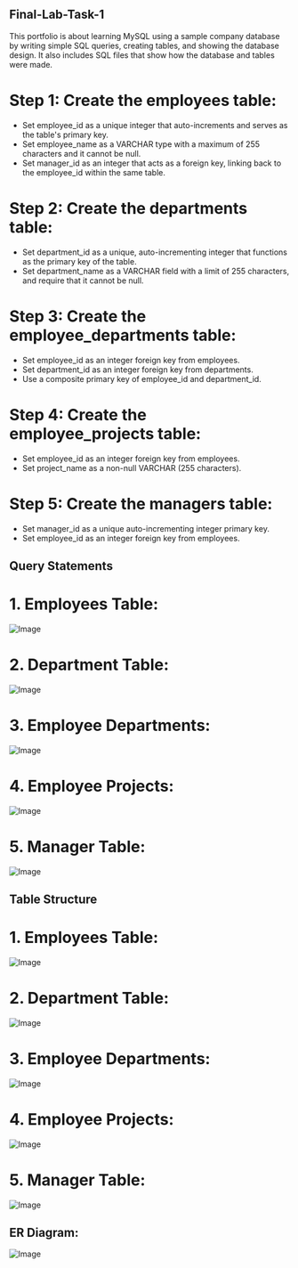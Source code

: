 ## Final-Lab-Task-1 
This portfolio is about learning MySQL using a sample company database by writing simple SQL queries, creating tables, and showing the database design. It also includes SQL files that show how the database and tables were made.

# Step 1: Create the employees table:

* Set employee_id as a unique integer that auto-increments and serves as the table's primary key.  
* Set employee_name as a VARCHAR type with a maximum of 255 characters and it cannot be null.  
* Set manager_id as an integer that acts as a foreign key, linking back to the employee_id within the same table.

# Step 2: Create the departments table:

* Set department_id as a unique, auto-incrementing integer that functions as the primary key of the table.  
* Set  department_name as a VARCHAR field with a limit of 255 characters, and require that it cannot be null.

# Step 3: Create the employee_departments table:

* Set employee_id as an integer foreign key from employees.  
* Set department_id as an integer foreign key from departments.  
* Use a composite primary key of employee_id and department_id.

# Step 4: Create the employee_projects table:

* Set employee_id as an integer foreign key from employees.  
* Set project_name as a non-null VARCHAR (255 characters).

# Step 5: Create the managers table:

* Set manager_id as a unique auto-incrementing integer primary key.  
* Set employee_id as an integer foreign key from employees.

## Query Statements

# 1. Employees Table:
![Image](https://github.com/user-attachments/assets/ae5115de-c211-4fe0-ae84-7a0695a2d2ff)

# 2. Department Table:
![Image](https://github.com/user-attachments/assets/83aad58a-6b77-4d74-b90a-a4a1f414b444)

# 3. Employee Departments:
![Image](https://github.com/user-attachments/assets/338e8a42-10ef-45f5-8b35-81f62a26b5af)

# 4. Employee Projects:
![Image](https://github.com/user-attachments/assets/7013c794-d78b-45d0-b4a9-b2cff96dfd84)

# 5. Manager Table:
![Image](https://github.com/user-attachments/assets/85faf40b-4982-4be6-9e5e-05280c8fc1b5)

## Table Structure
# 1. Employees Table:
![Image](https://github.com/user-attachments/assets/e7d53d0f-a6ed-4b0f-8140-2580f348bb3a)

# 2. Department Table:
![Image](https://github.com/user-attachments/assets/36bf2ed4-be47-45af-99e5-bf40241e8434)

# 3. Employee Departments:
![Image](https://github.com/user-attachments/assets/06770a54-7f15-4d40-87f9-c705714f59c2)

# 4. Employee Projects:
![Image](https://github.com/user-attachments/assets/8205fe7a-a409-48b5-92fd-b61afac9d1c8)

# 5. Manager Table:
![Image](https://github.com/user-attachments/assets/c3bdd751-8772-4929-85f4-6f5ab1b45cd4)

## ER Diagram:
![Image](https://github.com/user-attachments/assets/1123d607-07b6-4ad3-941b-6358f268807b)

